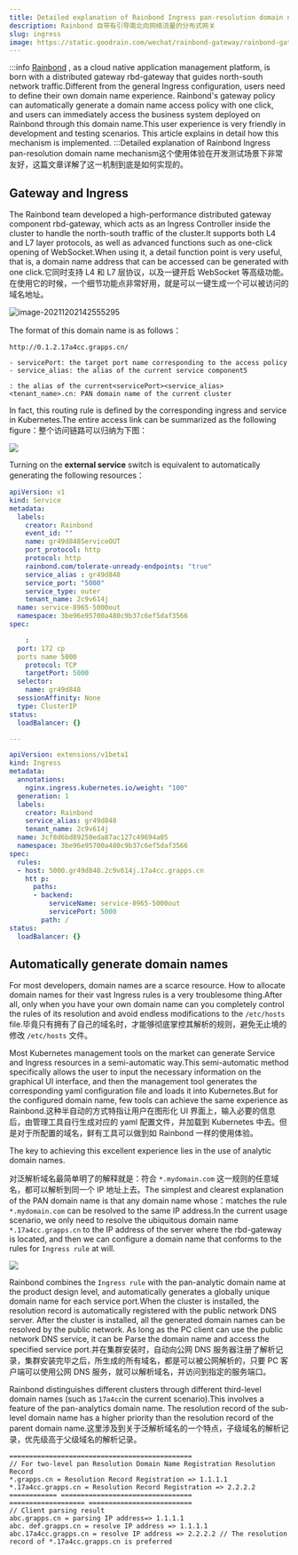 ```yaml
---
title: Detailed explanation of Rainbond Ingress pan-resolution domain name mechanism
description: Rainbond 自带有引导南北向网络流量的分布式网关
slug: ingress
image: https://static.goodrain.com/wechat/rainbond-gateway/rainbond-gateway.png
---
```


:::info [Rainbond](https://www.rainbond.com/?channel=cnblog) , as a cloud native application management platform, is born with a distributed gateway rbd-gateway that guides north-south network traffic.Different from the general Ingress configuration, users need to define their own domain name experience. Rainbond's gateway policy can automatically generate a domain name access policy with one click, and users can immediately access the business system deployed on Rainbond through this domain name.This user experience is very friendly in development and testing scenarios. This article explains in detail how this mechanism is implemented. :::Detailed explanation of Rainbond Ingress pan-resolution domain name mechanism这个使用体验在开发测试场景下非常友好，这篇文章详解了这一机制到底是如何实现的。

## Gateway and Ingress

The Rainbond team developed a high-performance distributed gateway component rbd-gateway, which acts as an Ingress Controller inside the cluster to handle the north-south traffic of the cluster.It supports both L4 and L7 layer protocols, as well as advanced functions such as one-click opening of WebSocket.When using it, a detail function point is very useful, that is, a domain name address that can be accessed can be generated with one click.它同时支持 L4 和 L7 层协议，以及一键开启 WebSocket 等高级功能。在使用它的时候，一个细节功能点非常好用，就是可以一键生成一个可以被访问的域名地址。

![image-20211202142555295](https://tva1.sinaimg.cn/large/008i3skNly1gwzgzq8siij325i0dedhf.jpg)

The format of this domain name is as follows：

```golang
http://0.1.2.17a4cc.grapps.cn/

- servicePort: the target port name corresponding to the access policy
- service_alias: the alias of the current service component5

: the alias of the current<servicePort><service_alias><tenant_name>.cn: PAN domain name of the current cluster
```

In fact, this routing rule is defined by the corresponding ingress and service in Kubernetes.The entire access link can be summarized as the following figure：整个访问链路可以归纳为下图：

![](https://tva1.sinaimg.cn/large/008i3skNly1gwzkbrhzv2j31ie0u0q6w.jpg)

Turning on the **external service** switch is equivalent to automatically generating the following resources：

```yaml
apiVersion: v1
kind: Service
metadata:
  labels:
    creator: Rainbond
    event_id: ""
    name: gr49d848ServiceOUT
    port_protocol: http
    protocol: http
    rainbond.com/tolerate-unready-endpoints: "true"
    service_alias : gr49d848
    service_port: "5000"
    service_type: outer
    tenant_name: 2c9v614j
  name: service-8965-5000out
  namespace: 3be96e95700a480c9b37c6ef5daf3566
spec:

    :
  port: 172 cp
  ports name 5000
    protocol: TCP
    targetPort: 5000
  selector:
    name: gr49d848
  sessionAffinity: None
  type: ClusterIP
status:
  loadBalancer: {}

---

apiVersion: extensions/v1beta1
kind: Ingress
metadata:
  annotations:
    nginx.ingress.kubernetes.io/weight: "100"
  generation: 1
  labels:
    creator: Rainbond
    service_alias: gr49d848
    tenant_name: 2c9v614j
  name: 3cf8d6bd89250eda87ac127c49694a05
  namespace: 3be96e95700a480c9b37c6ef5daf3566
spec:
  rules:
  - host: 5000.gr49d848.2c9v614j.17a4cc.grapps.cn
    htt p:
      paths:
      - backend:
          serviceName: service-8965-5000out
          servicePort: 5000
        path: /
status:
  loadBalancer: {}
```

## Automatically generate domain names

For most developers, domain names are a scarce resource. How to allocate domain names for their vast Ingress rules is a very troublesome thing.After all, only when you have your own domain name can you completely control the rules of its resolution and avoid endless modifications to the `/etc/hosts` file.毕竟只有拥有了自己的域名时，才能够彻底掌控其解析的规则，避免无止境的修改 `/etc/hosts` 文件。

Most Kubernetes management tools on the market can generate Service and Ingress resources in a semi-automatic way.This semi-automatic method specifically allows the user to input the necessary information on the graphical UI interface, and then the management tool generates the corresponding yaml configuration file and loads it into Kubernetes.But for the configured domain name, few tools can achieve the same experience as Rainbond.这种半自动的方式特指让用户在图形化 UI 界面上，输入必要的信息后，由管理工具自行生成对应的 yaml 配置文件，并加载到 Kubernetes 中去。但是对于所配置的域名，鲜有工具可以做到如 Rainbond 一样的使用体验。

The key to achieving this excellent experience lies in the use of analytic domain names.

对泛解析域名最简单明了的解释就是：符合  `*.mydomain.com` 这一规则的任意域名，都可以解析到同一个 IP 地址上去。The simplest and clearest explanation of the PAN domain name is that any domain name whose：matches the rule  `*.mydomain.com` can be resolved to the same IP address.In the current usage scenario, we only need to resolve the ubiquitous domain name `*.17a4cc.grapps.cn` to the IP address of the server where the rbd-gateway is located, and then we can configure a domain name that conforms to the rules for `Ingress rule` at will.

![](https://tva1.sinaimg.cn/large/008i3skNly1gwzmi07jcnj30b60cat91.jpg)

Rainbond combines the `Ingress rule` with the pan-analytic domain name at the product design level, and automatically generates a globally unique domain name for each service port.When the cluster is installed, the resolution record is automatically registered with the public network DNS server. After the cluster is installed, all the generated domain names can be resolved by the public network. As long as the PC client can use the public network DNS service, it can be Parse the domain name and access the specified service port.并在集群安装时，自动向公网 DNS 服务器注册了解析记录，集群安装完毕之后，所生成的所有域名，都是可以被公网解析的，只要 PC 客户端可以使用公网 DNS 服务，就可以解析域名，并访问到指定的服务端口。

Rainbond distinguishes different clusters through different third-level domain names (such as `17a4cc`in the current scenario).This involves a feature of the pan-analytics domain name. The resolution record of the sub-level domain name has a higher priority than the resolution record of the parent domain name.这里涉及到关于泛解析域名的一个特点，子级域名的解析记录，优先级高于父级域名的解析记录。

```golang
==============================================
// For two-level pan Resolution Domain Name Registration Resolution Record
*.grapps.cn = Resolution Record Registration => 1.1.1.1
*.17a4cc.grapps.cn = Resolution Record Registration => 2.2.2.2
============ =================================
=================== ==========================
// Client parsing result
abc.grapps.cn = parsing IP address=> 1.1.1.1
abc. def.grapps.cn = resolve IP address => 1.1.1.1
abc.17a4cc.grapps.cn = resolve IP address => 2.2.2.2 // The resolution record of *.17a4cc.grapps.cn is preferred
```
